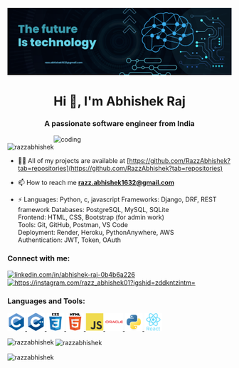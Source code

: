 ![logo](https://github.com/RazzAbhishek/RazzAbhishek/blob/main/Blue%20Geometric%20Technology%20LinkedIn%20Banner.png)
<h1 align="center">Hi 👋, I'm Abhishek Raj</h1>
<h3 align="center">A passionate software engineer from India</h3>

<img align="right" alt="coding" width="400" src="https://media.giphy.com/media/L1R1tvI9svkIWwpVYr/giphy.gif">

<p align="left"> <img src="https://komarev.com/ghpvc/?username=razzabhishek&label=Profile%20views&color=0e75b6&style=flat" alt="razzabhishek" /> </p>

- 👨‍💻 All of my projects are available at [https://github.com/RazzAbhishek?tab=repositories](https://github.com/RazzAbhishek?tab=repositories)

- 📫 How to reach me **razz.abhishek1632@gmail.com**

- ⚡ Languages: Python, c, javascript
Frameworks: Django, DRF, REST framework
Databases: PostgreSQL, MySQL, SQLite  
Frontend: HTML, CSS, Bootstrap (for admin work)  
Tools: Git, GitHub, Postman, VS Code  
Deployment: Render, Heroku, PythonAnywhere, AWS  
Authentication: JWT, Token, OAuth  

<h3 align="left">Connect with me:</h3>
<p align="left">
<a href="https://linkedin.com/in/linkedin.com/in/abhishek-raj-0b4b6a226" target="blank"><img align="center" src="https://raw.githubusercontent.com/rahuldkjain/github-profile-readme-generator/master/src/images/icons/Social/linked-in-alt.svg" alt="linkedin.com/in/abhishek-raj-0b4b6a226" height="30" width="40" /></a>
<a href="https://instagram.com/https://instagram.com/razz_abhishek01?igshid=zddkntzintm=" target="blank"><img align="center" src="https://raw.githubusercontent.com/rahuldkjain/github-profile-readme-generator/master/src/images/icons/Social/instagram.svg" alt="https://instagram.com/razz_abhishek01?igshid=zddkntzintm=" height="30" width="40" /></a>
</p>

<h3 align="left">Languages and Tools:</h3>
<p align="left"> <a href="https://www.cprogramming.com/" target="_blank" rel="noreferrer"> <img src="https://raw.githubusercontent.com/devicons/devicon/master/icons/c/c-original.svg" alt="c" width="40" height="40"/> </a> <a href="https://www.w3schools.com/cpp/" target="_blank" rel="noreferrer"> <img src="https://raw.githubusercontent.com/devicons/devicon/master/icons/cplusplus/cplusplus-original.svg" alt="cplusplus" width="40" height="40"/> </a> <a href="https://www.w3schools.com/css/" target="_blank" rel="noreferrer"> <img src="https://raw.githubusercontent.com/devicons/devicon/master/icons/css3/css3-original-wordmark.svg" alt="css3" width="40" height="40"/> </a> <a href="https://www.w3.org/html/" target="_blank" rel="noreferrer"> <img src="https://raw.githubusercontent.com/devicons/devicon/master/icons/html5/html5-original-wordmark.svg" alt="html5" width="40" height="40"/> </a> <a href="https://developer.mozilla.org/en-US/docs/Web/JavaScript" target="_blank" rel="noreferrer"> <img src="https://raw.githubusercontent.com/devicons/devicon/master/icons/javascript/javascript-original.svg" alt="javascript" width="40" height="40"/> </a> <a href="https://www.oracle.com/" target="_blank" rel="noreferrer"> <img src="https://raw.githubusercontent.com/devicons/devicon/master/icons/oracle/oracle-original.svg" alt="oracle" width="40" height="40"/> </a> <a href="https://www.python.org" target="_blank" rel="noreferrer"> <img src="https://raw.githubusercontent.com/devicons/devicon/master/icons/python/python-original.svg" alt="python" width="40" height="40"/> </a> <a href="https://reactjs.org/" target="_blank" rel="noreferrer"> <img src="https://raw.githubusercontent.com/devicons/devicon/master/icons/react/react-original-wordmark.svg" alt="react" width="40" height="40"/> </a> </p>

<p><img align="left" src="https://github-readme-stats.vercel.app/api/top-langs?username=razzabhishek&show_icons=true&locale=en&layout=compact" alt="razzabhishek" /></p>

<p>&nbsp;<img align="center" src="https://github-readme-stats.vercel.app/api?username=razzabhishek&show_icons=true&locale=en" alt="razzabhishek" /></p>

<p><img align="center" src="https://github-readme-streak-stats.herokuapp.com/?user=razzabhishek&" alt="razzabhishek" /></p>

